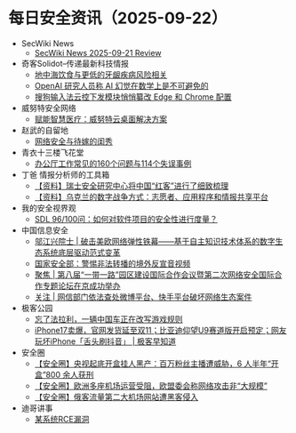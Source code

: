 # 每日安全资讯（2025-09-22）

- SecWiki News
  - [SecWiki News 2025-09-21 Review](http://www.sec-wiki.com/?2025-09-21)
- 奇客Solidot–传递最新科技情报
  - [地中海饮食与更低的牙龈疾病风险相关](https://www.solidot.org/story?sid=82375)
  - [OpenAI 研究人员称 AI 幻觉在数学上是不可避免的](https://www.solidot.org/story?sid=82374)
  - [搜狗输入法云控下发模块悄悄纂改 Edge 和 Chrome 配置](https://www.solidot.org/story?sid=82373)
- 威努特安全网络
  - [赋能智慧医疗：威努特云桌面解决方案](https://mp.weixin.qq.com/s?__biz=MzAwNTgyODU3NQ==&mid=2651135917&idx=1&sn=8bb8de532b9dd1a99a15cb935fef53a4)
- 赵武的自留地
  - [网络安全与待嫁的闺秀](https://mp.weixin.qq.com/s?__biz=MjM5NDQ5NjM5NQ==&mid=2651626441&idx=1&sn=ab2a83b9a8e4788c3baa129a66497e16)
- 青衣十三楼飞花堂
  - [办公厅工作常见的160个问题与114个失误事例](https://mp.weixin.qq.com/s?__biz=MzUzMjQyMDE3Ng==&mid=2247488628&idx=1&sn=777cbec330b1166a7da57df1985e8a03)
- 丁爸 情报分析师的工具箱
  - [【资料】瑞士安全研究中心将中国“红客”进行了细致梳理](https://mp.weixin.qq.com/s?__biz=MzI2MTE0NTE3Mw==&mid=2651152135&idx=1&sn=8134fba90815ec21b9d9457bcdec2ebd)
  - [【资料】乌克兰的数字战争方式：志愿者、应用程序和情报共享平台](https://mp.weixin.qq.com/s?__biz=MzI2MTE0NTE3Mw==&mid=2651152135&idx=2&sn=92fb5f864d852aa24542afca78070537)
- 我的安全视界观
  - [SDL 96/100问：如何对软件项目的安全性进行度量？](https://mp.weixin.qq.com/s?__biz=MzI3Njk2OTIzOQ==&mid=2247487290&idx=1&sn=dbca4a83b167fbb90c35b950b68dd09b)
- 中国信息安全
  - [邬江兴院士 | 破击美欧网络弹性铁幕——基于自主知识技术体系的数字生态系统底层驱动范式变革](https://mp.weixin.qq.com/s?__biz=MzA5MzE5MDAzOA==&mid=2664249810&idx=1&sn=d65573fa886a33b6459ae0c4f0613592)
  - [国家安全部：警惕非法转播的境外反宣音视频](https://mp.weixin.qq.com/s?__biz=MzA5MzE5MDAzOA==&mid=2664249810&idx=2&sn=0b73b514832cf5b9d9d4a6a8af4f8656)
  - [聚焦 | 第八届“一带一路”园区建设国际合作会议暨第二次网络安全国际合作专题论坛在京成功举办](https://mp.weixin.qq.com/s?__biz=MzA5MzE5MDAzOA==&mid=2664249810&idx=3&sn=4e8f72748631bb9aff2a3c8b2c3b24b7)
  - [关注 | 网信部门依法查处微博平台、快手平台破坏网络生态案件](https://mp.weixin.qq.com/s?__biz=MzA5MzE5MDAzOA==&mid=2664249810&idx=4&sn=f91b31714b0452d25305c6107f4e58e7)
- 极客公园
  - [忘了法拉利，一辆中国车正在改写游戏规则](https://mp.weixin.qq.com/s?__biz=MTMwNDMwODQ0MQ==&mid=2653086923&idx=1&sn=5ca0338fb4abc86923022c12cfe70e94)
  - [iPhone17卖爆，官网发货延至双11；比亚迪仰望U9赛道版开启预定；网友玩坏iPhone「舌头刷抖音」 | 极客早知道](https://mp.weixin.qq.com/s?__biz=MTMwNDMwODQ0MQ==&mid=2653086913&idx=1&sn=990058ffa6ff1fd0403bf463bfbe8860)
- 安全圈
  - [【安全圈】央视起底开盒挂人黑产：百万粉丝主播遭威胁，6 人半年“开盒”800 余人获刑](https://mp.weixin.qq.com/s?__biz=MzIzMzE4NDU1OQ==&mid=2652071817&idx=1&sn=099d3505ec5ebe551c3ae95d57ac374a)
  - [【安全圈】欧洲多座机场运营受阻，欧盟委会称网络攻击非“大规模”](https://mp.weixin.qq.com/s?__biz=MzIzMzE4NDU1OQ==&mid=2652071817&idx=2&sn=1d9d058d2c93a32a1883dd429d8a2fec)
  - [【安全圈】俄客流量第二大机场网站遭黑客侵入](https://mp.weixin.qq.com/s?__biz=MzIzMzE4NDU1OQ==&mid=2652071817&idx=3&sn=d0e8bd7f61c4f7a4c2d40142b19d09c1)
- 迪哥讲事
  - [某系统RCE漏洞](https://mp.weixin.qq.com/s?__biz=MzIzMTIzNTM0MA==&mid=2247498218&idx=1&sn=77b833f75365452424ef9f2b8b5a95a2)
